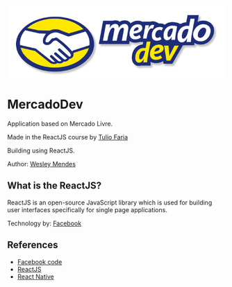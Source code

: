 ![](src/logo2.png)

# MercadoDev

Application based on Mercado Livre.

Made in the ReactJS course by [Tulio Faria](https://github.com/tuliofaria)

Building using ReactJS.

Author: [Wesley Mendes](https://github.com/WesGtoX)

## What is the ReactJS? ##

ReactJS is an open-source JavaScript library which is used for building user interfaces specifically for single page applications.

Technology by: [Facebook](https://github.com/facebook/react)

## References ##

* [Facebook code](https://code.facebook.com/projects/176988925806765/react/)
* [ReactJS](https://reactjs.org/)
* [React Native](https://facebook.github.io/react-native/)